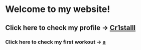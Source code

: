 # Welcome to my website!
## Click here to check my profile -> [Cr1stalll](https://github.com/Cr1stalll "悬停显示")
### Click here to check my first workout -> [a](C:/Users/Administrator/Desktop/chap1-demo-1.html/a)
